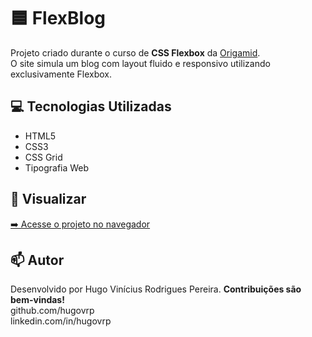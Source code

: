 # 🟦 FlexBlog

Projeto criado durante o curso de **CSS Flexbox** da [Origamid](https://www.origamid.com/).  
O site simula um blog com layout fluido e responsivo utilizando exclusivamente Flexbox.

## 💻 Tecnologias Utilizadas

- HTML5
- CSS3
- CSS Grid
- Tipografia Web

## 🔗 Visualizar 

[➡️ Acesse o projeto no navegador](https://hugovrp.github.io/flexblog/)

## 📫 Autor

Desenvolvido por Hugo Vinícius Rodrigues Pereira. **Contribuições são bem-vindas!**<br>
github.com/hugovrp<br>
linkedin.com/in/hugovrp
